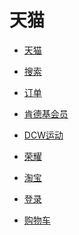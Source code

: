 # 天猫


<div id = "首"></div>
<script src = "../js/首.js"></script>


* [天猫](https://www.tmall.com/)
* [搜索](https://s.m.tmall.com/m/searchbar.htm)
* [订单](https://h5.m.taobao.com/mlapp/olist.html)


* [肯德基会员](https://kfc.m.tmall.com/)


* [DCW运动](https://dcwyd.m.tmall.com/)


* [荣耀](https://hihonor.m.tmall.com/)


* [淘宝](https://m.taobao.com/)
* [登录](https://login.m.taobao.com/login.htm)
* [购物车](https://main.m.taobao.com/cart/index.html)
